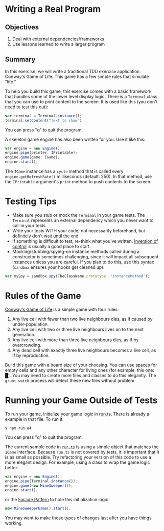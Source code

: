 # Writing a Real Program

## Objectives

1. Deal with external dependencies/frameworks 
2. Use lessons learned to write a larger program

## Summary

In this exercise, we will write a traditional TDD exercise application: Conway's Game of Life. This game has a few simple
rules that simulate "life." 

To help you build this game, this exercise comes with a basic framework that handles some of the lower level display logic.
There is a `Terminal` class that you can use to print content to the screen. It is used like this (you don't need to test 
this out):

```typescript
var terminal = Terminal.instance();
terminal.setContent("text to show")
```

You can press "q" to quit the program.

A skeleton game engine has also been written for you. Use it like this:

```typescript
var engine = new Engine();
engine.pipe(printer: IPrintable);
engine.game(game: IGame);
engine.start();
```
    
The `IGame` instance has a `cycle` method that is called every `engine.getRefreshRate()` milliseconds (default: 250). In 
that method, use the `IPrintable` argument's `print` method to push contents to the screen. 

# Testing Tips

* Make sure you stub or mock the `Terminal` in your game tests. The `Terminal` represents an external dependency which
you never want to call in your tests.
* Write your tests WITH your code; not necessarily beforehand, but definitely don't wait until the end
* If something is difficult to test, re-think what you've written. 
[Inversion of control](http://stackoverflow.com/questions/3058/what-is-inversion-of-control) is usually a good place to
start.
* Mocking/stubbing/spying-on instance methods called during a constructor is sometimes challenging, since it will impact
all subsequent instances unless you are careful. If you plan to do this, use this syntax (`sandbox` ensures your hooks get cleaned up):

```typescript
var mySpy = sandbox.spy(TheClassName.prototype, 'instanceMethod');
```


# Rules of the Game

[Conway's Game of Life](http://en.wikipedia.org/wiki/Conway%27s_Game_of_Life) is a simple game with four rules:

1. Any live cell with fewer than two live neighbours dies, as if caused by under-population.
2. Any live cell with two or three live neighbours lives on to the next generation.
3. Any live cell with more than three live neighbours dies, as if by overcrowding.
4. Any dead cell with exactly three live neighbours becomes a live cell, as if by reproduction.

Build this game with a board size of your choosing. You can use spaces for empty cells and any other character for 
living ones (for example, this one: █). You may need to create more files and classes to do this elegantly. The 
`grunt watch` process will detect these new files without problem.

# Running your Game Outside of Tests

To run your game, initialize your game logic in [run.ts](./run.ts). There is already a example in that file. To run it:

```shell
$ npm run e4
```

You can press "q" to quit the program.

The current sample code in [`run.ts`](./run.ts) is using a simple object that matches the `IGame` interface. Because 
`run.ts` is not covered by tests, it is important that it is as small as possible. Try refactoring your version of
this code to use a more elegant design. For example, using a class to wrap the game logic better:

```typescript
var engine = new Engine();
engine.pipe(Terminal.instance());
engine.game(new MineSweeper());
engine.start();
```

or the [Facade Pattern](http://en.wikipedia.org/wiki/Facade_pattern) to hide this initialization logic: 

```typescript
new MineSweeperGame().start();
```
    
You may want to make these types of changes last after you have things working.
